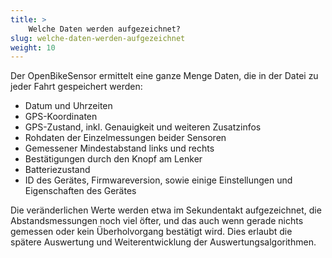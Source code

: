 ```yaml
---
title: >
    Welche Daten werden aufgezeichnet?
slug: welche-daten-werden-aufgezeichnet
weight: 10
---
```


Der OpenBikeSensor ermittelt eine ganze Menge Daten, die in der Datei zu jeder
Fahrt gespeichert werden:

* Datum und Uhrzeiten
* GPS-Koordinaten
* GPS-Zustand, inkl. Genauigkeit und weiteren Zusatzinfos
* Rohdaten der Einzelmessungen beider Sensoren
* Gemessener Mindestabstand links und rechts
* Bestätigungen durch den Knopf am Lenker
* Batteriezustand
* ID des Gerätes, Firmwareversion, sowie einige Einstellungen und Eigenschaften des Gerätes

Die veränderlichen Werte werden etwa im Sekundentakt aufgezeichnet, die
Abstandsmessungen noch viel öfter, und das auch wenn gerade nichts gemessen
oder kein Überholvorgang bestätigt wird. Dies erlaubt die spätere Auswertung
und Weiterentwicklung der Auswertungsalgorithmen.
